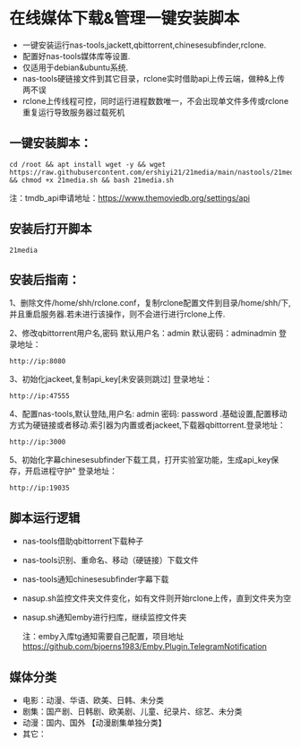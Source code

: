 # 在线媒体下载&管理一键安装脚本
- 一键安装运行nas-tools,jackett,qbittorrent,chinesesubfinder,rclone.
- 配置好nas-tools媒体库等设置.
- 仅适用于debian&ubuntu系统.
- nas-tools硬链接文件到其它目录，rclone实时借助api上传云端，做种&上传两不误
- rclone上传线程可控，同时运行进程数数唯一，不会出现单文件多传或rclone重复运行导致服务器过载死机

## 一键安装脚本：
```
cd /root && apt install wget -y && wget https://raw.githubusercontent.com/ershiyi21/21media/main/nastools/21media.sh && chmod +x 21media.sh && bash 21media.sh
```

 注：tmdb_api申请地址：https://www.themoviedb.org/settings/api

## 安装后打开脚本
```
21media
```
## 安装后指南：
1、删除文件/home/shh/rclone.conf，复制rclone配置文件到目录/home/shh/下,并且重启服务器.若未进行该操作，则不会进行进行rclone上传.

2、修改qbittorrent用户名,密码
默认用户名：admin 默认密码：adminadmin 登录地址：
```
http://ip:8080
```
3、初始化jackeet,复制api_key[未安装则跳过] 登录地址：
```
http://ip:47555
```
4、配置nas-tools,默认登陆,用户名: admin 密码: password .基础设置,配置移动方式为硬链接或者移动.索引器为内置或者jackeet,下载器qbittorrent.登录地址：
```
http://ip:3000
```
5、初始化字幕chinesesubfinder下载工具，打开实验室功能，生成api_key保存，开启进程守护" 登录地址：
```
http://ip:19035
```
## 脚本运行逻辑
 - nas-tools借助qbittorrent下载种子
 - nas-tools识别、重命名、移动（硬链接）下载文件
 - nas-tools通知chinesesubfinder字幕下载
 - nasup.sh监控文件夹文件变化，如有文件则开始rclone上传，直到文件夹为空
 - nasup.sh通知emby进行扫库，继续监控文件夹
 
   注：emby入库tg通知需要自己配置，项目地址 https://github.com/bjoerns1983/Emby.Plugin.TelegramNotification

## 媒体分类
- 电影：动漫、华语、欧美、日韩、未分类
- 剧集：国产剧、日韩剧、欧美剧、儿童、纪录片、综艺、未分类
- 动漫：国内、国外 【动漫剧集单独分类】
- 其它： 
